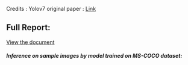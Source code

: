 Credits : Yolov7 original paper : [Link](https://github.com/Rakshith-Ram/YoloV7_implementation_and_Pothole_detection/blob/main/yolov7.pdf)


## Full Report:
[View the document](https://github.com/Rakshith-Ram/YoloV7_implementation_and_Pothole_detection/blob/main/Final_report_Rakshith_Ram.pdf)


##### Inference on sample images by model trained on MS-COCO dataset:
[](https://github.com/Rakshith-Ram/YoloV7_implementation_and_Pothole_detection/blob/main/coco.png)

